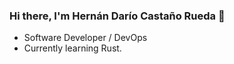 ### Hi there, I'm Hernán Darío Castaño Rueda 👋
- Software Developer / DevOps
- Currently learning Rust.

<script>
    console.log('hola');
</script>


<!--
**dario-castano/dario-castano** is a ✨ _special_ ✨ repository because its `README.md` (this file) appears on your GitHub profile.

Here are some ideas to get you started:

- 🔭 I’m currently working on ...
- 🌱 I’m currently learning ...
- 👯 I’m looking to collaborate on ...
- 🤔 I’m looking for help with ...
- 💬 Ask me about ...
- 📫 How to reach me: ...
- 😄 Pronouns: ...
- ⚡ Fun fact: ...
-->
 